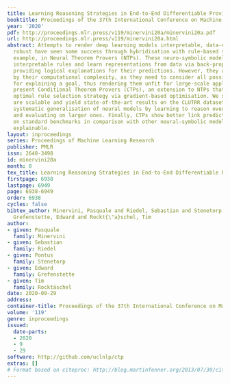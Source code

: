 ```yaml
---
title: Learning Reasoning Strategies in End-to-End Differentiable Proving
booktitle: Proceedings of the 37th International Conference on Machine Learning
year: '2020'
pdf: http://proceedings.mlr.press/v119/minervini20a/minervini20a.pdf
url: http://proceedings.mlr.press/v119/minervini20a.html
abstract: Attempts to render deep learning models interpretable, data-efficient, and
  robust have seen some success through hybridisation with rule-based systems, for
  example, in Neural Theorem Provers (NTPs). These neuro-symbolic models can induce
  interpretable rules and learn representations from data via back-propagation, while
  providing logical explanations for their predictions. However, they are restricted
  by their computational complexity, as they need to consider all possible proof paths
  for explaining a goal, thus rendering them unfit for large-scale applications. We
  present Conditional Theorem Provers (CTPs), an extension to NTPs that learns an
  optimal rule selection strategy via gradient-based optimisation. We show that CTPs
  are scalable and yield state-of-the-art results on the CLUTRR dataset, which tests
  systematic generalisation of neural models by learning to reason over smaller graphs
  and evaluating on larger ones. Finally, CTPs show better link prediction results
  on standard benchmarks in comparison with other neural-symbolic models, while being
  explainable.
layout: inproceedings
series: Proceedings of Machine Learning Research
publisher: PMLR
issn: 2640-3498
id: minervini20a
month: 0
tex_title: Learning Reasoning Strategies in End-to-End Differentiable Proving
firstpage: 6938
lastpage: 6949
page: 6938-6949
order: 6938
cycles: false
bibtex_author: Minervini, Pasquale and Riedel, Sebastian and Stenetorp, Pontus and
  Grefenstette, Edward and Rockt{\"a}schel, Tim
author:
- given: Pasquale
  family: Minervini
- given: Sebastian
  family: Riedel
- given: Pontus
  family: Stenetorp
- given: Edward
  family: Grefenstette
- given: Tim
  family: Rocktäschel
date: 2020-09-29
address: 
container-title: Proceedings of the 37th International Conference on Machine Learning
volume: '119'
genre: inproceedings
issued:
  date-parts:
  - 2020
  - 9
  - 29
software: http://github.com/uclnlp/ctp
extras: []
# Format based on citeproc: http://blog.martinfenner.org/2013/07/30/citeproc-yaml-for-bibliographies/
---
```

